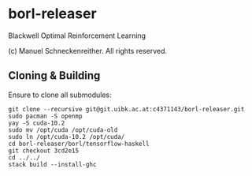 # borl-releaser

Blackwell Optimal Reinforcement Learning

(c) Manuel Schneckenreither. All rights reserved.

## Cloning & Building

Ensure to clone all submodules:


    git clone --recursive git@git.uibk.ac.at:c4371143/borl-releaser.git
    sudo pacman -S openmp
    yay -S cuda-10.2
    sudo mv /opt/cuda /opt/cuda-old
    sudo ln /opt/cuda-10.2 /opt/cuda/
    cd borl-releaser/borl/tensorflow-haskell
    git checkout 3cd2e15
    cd ../../
    stack build --install-ghc

